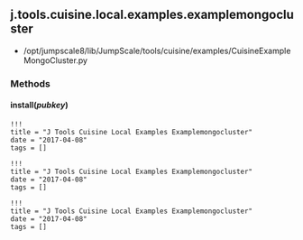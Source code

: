 <!-- toc -->
## j.tools.cuisine.local.examples.examplemongocluster

- /opt/jumpscale8/lib/JumpScale/tools/cuisine/examples/CuisineExampleMongoCluster.py

### Methods

#### install(*pubkey*) 


```
!!!
title = "J Tools Cuisine Local Examples Examplemongocluster"
date = "2017-04-08"
tags = []
```

```
!!!
title = "J Tools Cuisine Local Examples Examplemongocluster"
date = "2017-04-08"
tags = []
```

```
!!!
title = "J Tools Cuisine Local Examples Examplemongocluster"
date = "2017-04-08"
tags = []
```
